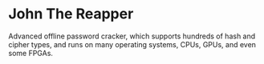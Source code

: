 # John The Reapper
Advanced offline password cracker, which supports hundreds of hash and cipher types, and runs on many operating systems, CPUs, GPUs, and even some FPGAs.

